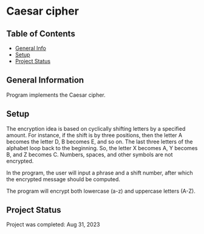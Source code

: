 # Caesar cipher


## Table of Contents
* [General Info](#general-information)
* [Setup](#setup)
* [Project Status](#project-status)


## General Information
Program implements the Caesar cipher.

## Setup
The encryption idea is based on cyclically shifting letters by a specified amount. For instance, if the shift is by three positions, then the letter A becomes the letter D, B becomes E, and so on. The last three letters of the alphabet loop back to the beginning. So, the letter X becomes A, Y becomes B, and Z becomes C. Numbers, spaces, and other symbols are not encrypted.

In the program, the user will input a phrase and a shift number, after which the encrypted message should be computed.

The program will encrypt both lowercase (a-z) and uppercase letters (A-Z).



## Project Status

Project was completed:  Aug 31, 2023
